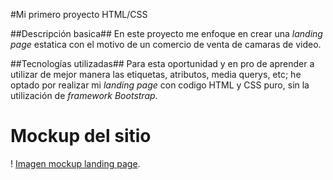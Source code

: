 #Mi primero proyecto HTML/CSS

##Descripción basica##
En este proyecto me enfoque en crear una *landing page* estatica con el motivo de un comercio de venta de camaras de video.

##Tecnologías utilizadas##
Para esta oportunidad y en pro de aprender a utilizar de mejor manera las etiquetas, atributos, media querys, etc; he optado por realizar mi *landing page* con codigo HTML y CSS puro, sin la utilización de *framework Bootstrap*.


# Mockup del sitio #
! [Imagen mockup landing page](assets/Mockup.JPG).
